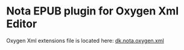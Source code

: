 # Nota EPUB plugin for Oxygen Xml Editor

Oxygen Xml extensions file is located here: [dk.nota.oxygen.xml](./dk.nota.oxygen.xml)
